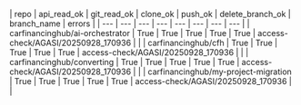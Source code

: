 | repo | api_read_ok | git_read_ok | clone_ok | push_ok | delete_branch_ok | branch_name | errors | | --- | --- | --- | --- | --- | --- | --- | --- |
| carfinancinghub/ai-orchestrator | True | True | True | True | True | access-check/AGASI/20250928_170936 |  |
| carfinancinghub/cfh | True | True | True | True | True | access-check/AGASI/20250928_170936 |  |
| carfinancinghub/converting | True | True | True | True | True | access-check/AGASI/20250928_170936 |  |
| carfinancinghub/my-project-migration | True | True | True | True | True | access-check/AGASI/20250928_170936 |  |
